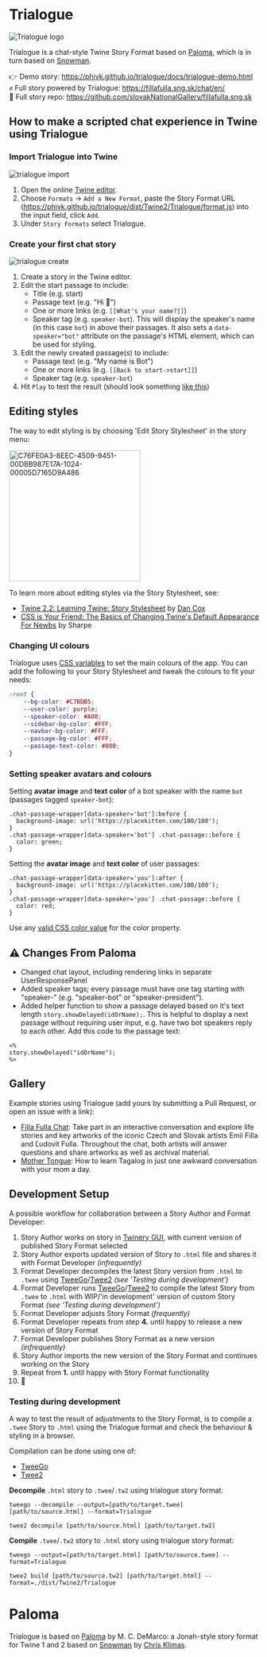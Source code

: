 # Trialogue

![Trialogue logo](src/icon.svg)

Trialogue is a chat-style Twine Story Format based on [Paloma](http://mcdemarco.net/tools/scree/paloma/), which is in turn based on [Snowman](https://github.com/videlais/snowman).

👉 Demo story: https://phivk.github.io/trialogue/docs/trialogue-demo.html <br>
✊ Full story powered by Trialogue: https://fillafulla.sng.sk/chat/en/ <br>
🤖 Full story repo: https://github.com/slovakNationalGallery/fillafulla.sng.sk <br>

## How to make a scripted chat experience in Twine using Trialogue

### Import Trialogue into Twine

![trialogue import](/docs/trialogue-import.gif)

1. Open the online [Twine editor](http://twinery.org/2/#!/stories).
2. Choose `Formats` -> `Add a New Format`, paste the Story Format URL (https://phivk.github.io/trialogue/dist/Twine2/Trialogue/format.js) into the input field, click `Add`.
3. Under `Story Formats` select Trialogue.

### Create your first chat story

![trialogue create](/docs/trialogue-create.gif)

1. Create a story in the Twine editor.
2. Edit the start passage to include:
   - Title (e.g. start)
   - Passage text (e.g. "Hi 👋")
   - One or more links (e.g. `[[What's your name?]]`)
   - Speaker tag (e.g. `speaker-bot`). This will display the speaker's name (in this case `bot`) in above their passages. It also sets a `data-speaker="bot"` attribute on the passage's HTML element, which can be used for styling.
3. Edit the newly created passage(s) to include:
   - Passage text (e.g. "My name is Bot")
   - One or more links (e.g. `[[Back to start->start]]`)
   - Speaker tag (e.g. `speaker-bot`)
4. Hit `Play` to test the result (should look something [like this](https://phivk.github.io/trialogue/docs/trialogue-demo.html))

## Editing styles

The way to edit styling is by choosing 'Edit Story Stylesheet' in the story menu:

<img width="264" alt="C76FE0A3-8EEC-4509-9451-00DBB987E17A-1024-00005D7165D9A486" src="https://user-images.githubusercontent.com/902958/152247576-b9073293-3a8d-42e6-b6fc-89be9c9b54b5.png">

To learn more about editing styles via the Story Stylesheet, see:
- [Twine 2.2: Learning Twine: Story Stylesheet](https://www.youtube.com/watch?v=GE_06UFb-O0) by [Dan Cox](https://github.com/videlais)
- [CSS is Your Friend: The Basics of Changing Twine's Default Appearance For Newbs](https://twinery.org/forum/discussion/1528/css-is-your-friend-the-basics-of-changing-twines-default-appearance-for-newbs) by Sharpe

### Changing UI colours

Trialogue uses [CSS variables](https://developer.mozilla.org/en-US/docs/Web/CSS/Using_CSS_custom_properties) to set the main colours of the app. You can add the following to your Story Stylesheet and tweak the colours to fit your needs:

```css
:root {
    --bg-color: #C7BDB5;
    --user-color: purple;
    --speaker-color: #A00;
    --sidebar-bg-color: #FFF;
    --navbar-bg-color: #FFF;
    --passage-bg-color: #FFF;
    --passage-text-color: #000;
}
```

### Setting speaker avatars and colours

Setting **avatar image** and **text color** of a bot speaker with the name `bot` (passages tagged `speaker-bot`):
```
.chat-passage-wrapper[data-speaker='bot']:before {
  background-image: url('https://placekitten.com/100/100');
}
.chat-passage-wrapper[data-speaker='bot'] .chat-passage::before {
  color: green;
}
```

Setting the **avatar image** and **text color** of user passages:
```
.chat-passage-wrapper[data-speaker='you']:after {
  background-image: url('https://placekitten.com/100/100');
}
.chat-passage-wrapper[data-speaker='you'] .chat-passage::before {
  color: red;
}
```

Use any [valid CSS color value](https://developer.mozilla.org/en-US/docs/Web/CSS/color) for the color property.

## ⚠️ Changes From Paloma

- Changed chat layout, including rendering links in separate UserResponsePanel
- Added speaker tags; every passage must have one tag starting with "speaker-" (e.g. "speaker-bot" or "speaker-president").
- Added helper function to show a passage delayed based on it's text length `story.showDelayed(idOrName);`. This is helpful to display a next passage without requiring user input, e.g. have two bot speakers reply to each other. Add this code to the passage text:

```
<%
story.showDelayed("idOrName");
%>
```

## Gallery

Example stories using Trialogue (add yours by submitting a Pull Request, or open an issue with a link):

- [Filla Fulla Chat](https://fillafulla.sng.sk/?lang=en#): Take part in an interactive conversation and explore life stories and key artworks of the iconic Czech and Slovak artists Emil Filla and Ľudovít Fulla. Throughout the chat, both artists will answer questions and share artworks as well as archival material.
- [Mother Tongue](https://2370.play.ifcomp.org/content/mother-tongue.html): How to learn Tagalog in just one awkward conversation with your mom a day.

## Development Setup

A possible workflow for collaboration between a Story Author and Format Developer:

1. Story Author works on story in [Twinery GUI](https://twinery.org/2/#!/stories), with current version of published Story Format selected
2. Story Author exports updated version of Story to `.html` file and shares it with Format Developer *(infrequently)*
3. Format Developer decompiles the latest Story version from `.html` to `.twee` using [TweeGo](https://www.motoslave.net/tweego/)/[Twee2](https://dan-q.github.io/twee2/) *(see 'Testing during development')*
4. Format Developer runs [TweeGo](https://www.motoslave.net/tweego/)/[Twee2](https://dan-q.github.io/twee2/) to compile the latest Story from `.twee` to `.html` with WIP/'in development' version of custom Story Format *(see 'Testing during development')*
5. Format Developer adjusts Story Format *(frequently)*
6. Format Developer repeats from step **4.** until happy to release a new version of Story Format
7. Format Developer publishes Story Format as a new version *(infrequently)*
8. Story Author imports the new version of the Story Format and continues working on the Story
9. Repeat from **1.** until happy with Story Format functionality
10. 🎉

### Testing during development

A way to test the result of adjustments to the Story Format, is to compile a `.twee` Story to `.html` using the Trialogue format and check the behaviour & styling in a browser.

Compilation can be done using one of:

- [TweeGo](https://www.motoslave.net/tweego/)
- [Twee2](https://dan-q.github.io/twee2/)

**Decompile** `.html` story to `.twee`/`.tw2` using trialogue story format:

```
tweego --decompile --output=[path/to/target.twee] [path/to/source.html] --format=Trialogue
```

```
twee2 decompile [path/to/source.html] [path/to/target.tw2]
```

**Compile** `.twee`/`.tw2` story to `.html` story using trialogue story format:

```
tweego --output=[path/to/target.html] [path/to/source.twee] --format=Trialogue
```

```
twee2 build [path/to/source.tw2] [path/to/target.html] --format=./dist/Twine2/Trialogue
```

# Paloma

Trialogue is based on [Paloma](http://mcdemarco.net/tools/scree/paloma/) by M. C. DeMarco: a Jonah-style story format for Twine 1 and 2 based on [Snowman](https://github.com/videlais/snowman) by [Chris Klimas](https://github.com/klembot).
